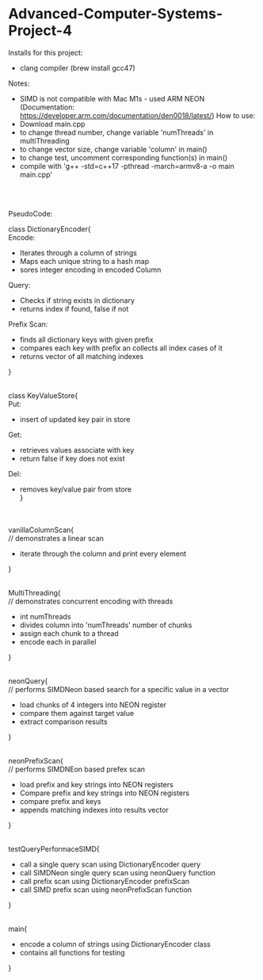 # Advanced-Computer-Systems-Project-4

Installs for this project:<br />
- clang compiler (brew install gcc47)

Notes:
- SIMD is not compatible with Mac M1s - used ARM NEON (Documentation: https://developer.arm.com/documentation/den0018/latest/)
How to use:
- Download main.cpp
- to change thread number, change variable 'numThreads' in multiThreading
- to change vector size, change variable 'column' in main()
- to change test, uncomment corresponding function(s) in main()
- compile with 'g++ -std=c++17 -pthread -march=armv8-a -o main main.cpp'
<br />
<br />

PseudoCode:<br />

class DictionaryEncoder{<br />
Encode: <br />
- Iterates through a column of strings <br />
- Maps each unique string to a hash map <br />
- sores integer encoding in encoded Column <br />

Query:<br />
- Checks if string exists in dictionary<br />
- returns index if found, false if not<br />

Prefix Scan:<br />
- finds all dictionary keys with given prefix <br />
- compares each key with prefix an collects all index cases of it<br />
- returns vector of all matching indexes<br />

}
<br />
<br />

class KeyValueStore{<br />
Put:<br />
- insert of updated key pair in store <br />

Get: <br />
- retrieves values associate with key<br />
- return false if key does not exist <br />

Del:<br />
- removes key/value pair from store <br />
}
<br />
<br />
vanillaColumnScan{ <br />
// demonstrates a linear scan <br />

- iterate through the column and print every element <br />

}
<br />
<br />

MultiThreading{<br />
// demonstrates concurrent encoding with threads<br />
- int numThreads <br />
- divides column into 'numThreads' number of chunks <br />
- assign each chunk to a thread <br />
- encode each in parallel <br />

}
<br />
<br />

neonQuery{<br />
// performs SIMDNeon based search for a specific value in a vector <br />
- load chunks of 4 integers into NEON register <br />
- compare them against target value <br />
- extract comparison results <br />

}
<br />
<br />

neonPrefixScan{<br />
// performs SIMDNEon based prefex scan<br />
- load prefix and key strings into NEON registers <br />
- Compare prefix and key strings into NEON registers <br />
- compare prefix and keys <br />
- appends matching indexes into results vector <br />

}
<br />
<br />

testQueryPerformaceSIMD{<br />
- call a single query scan using DictionaryEncoder query <br />
- call SIMDNeon single query scan using neonQuery function <br />
- call prefix scan using DictionaryEncoder prefixScan <br />
- call SIMD prefix scan using neonPrefixScan function <br />

}
<br />
<br />

main{<br />
- encode a column of strings using DictionaryEncoder class <br />
- contains all functions for testing <br />

}
